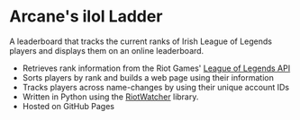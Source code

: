 # Arcane's ilol Ladder

A leaderboard that tracks the current ranks of Irish League of Legends players and displays them on an online leaderboard.

- Retrieves rank information from the Riot Games' [League of Legends API](https://developer.riotgames.com/)
- Sorts players by rank and builds a web page using their information
- Tracks players across name-changes by using their unique account IDs
- Written in Python using the [RiotWatcher](https://riot-watcher.readthedocs.io/en/latest/) library.
- Hosted on GitHub Pages
